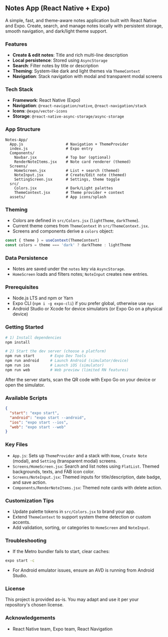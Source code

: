 ## Notes App (React Native + Expo)

A simple, fast, and theme-aware notes application built with React Native and Expo. Create, search, and manage notes locally with persistent storage, smooth navigation, and dark/light theme support.

### Features
- **Create & edit notes**: Title and rich multi-line description
- **Local persistence**: Stored using `AsyncStorage`
- **Search**: Filter notes by title or description
- **Theming**: System-like dark and light themes via `ThemeContext`
- **Navigation**: Stack navigation with modal and transparent modal screens

### Tech Stack
- **Framework**: React Native (Expo)
- **Navigation**: `@react-navigation/native`, `@react-navigation/stack`
- **Icons**: `@expo/vector-icons`
- **Storage**: `@react-native-async-storage/async-storage`

### App Structure
```text
Notes-App/
  App.js                   # Navigation + ThemeProvider
  index.js                 # Expo entry
  Components/
    Navbar.jsx             # Top bar (optional)
    RenderNoteItems.jsx    # Note card renderer (themed)
  Screens/
    HomeScreen.jsx         # List + search (themed)
    NoteInput.jsx          # Create/Edit note (themed)
    SettingScreen.jsx      # Settings, theme toggle
  src/
    Colors.jsx             # Dark/Light palettes
    ThemeContext.jsx       # Theme provider + context
  assets/                  # App icons/splash
```

### Theming
- Colors are defined in `src/Colors.jsx` (`lightTheme`, `darkTheme`).
- Current theme comes from `ThemeContext` in `src/ThemeContext.jsx`.
- Screens and components derive a `colors` object:
```javascript
const { theme } = useContext(ThemeContext)
const colors = theme === 'dark' ? darkTheme : lightTheme
```

### Data Persistence
- Notes are saved under the `notes` key via `AsyncStorage`.
- `HomeScreen` loads and filters notes; `NoteInput` creates new entries.

### Prerequisites
- Node.js LTS and npm or Yarn
- Expo CLI (`npm i -g expo-cli`) if you prefer global, otherwise use `npx`
- Android Studio or Xcode for device simulators (or Expo Go on a physical device)

### Getting Started
```bash
# 1) Install dependencies
npm install

# 2) Start the dev server (choose a platform)
npm run start       # Expo Dev Tools
npm run android     # Launch Android (simulator/device)
npm run ios         # Launch iOS (simulator)
npm run web         # Web preview (limited RN features)
```

After the server starts, scan the QR code with Expo Go on your device or open the simulator.

### Available Scripts
```json
{
  "start": "expo start",
  "android": "expo start --android",
  "ios": "expo start --ios",
  "web": "expo start --web"
}
```

### Key Files
- `App.js`: Sets up `ThemeProvider` and a stack with `Home`, `Create Note` (modal), and `Setting` (transparent modal) screens.
- `Screens/HomeScreen.jsx`: Search and list notes using `FlatList`. Themed backgrounds, texts, and FAB icon color.
- `Screens/NoteInput.jsx`: Themed inputs for title/description, date badge, and save action.
- `Components/RenderNoteItems.jsx`: Themed note cards with delete action.

### Customization Tips
- Update palette tokens in `src/Colors.jsx` to brand your app.
- Extend `ThemeContext` to support system theme detection or custom accents.
- Add validation, sorting, or categories to `HomeScreen` and `NoteInput`.

### Troubleshooting
- If the Metro bundler fails to start, clear caches:
```bash
expo start -c
```
- For Android emulator issues, ensure an AVD is running from Android Studio.

### License
This project is provided as-is. You may adapt and use it per your repository's chosen license.

### Acknowledgements
- React Native team, Expo team, React Navigation
